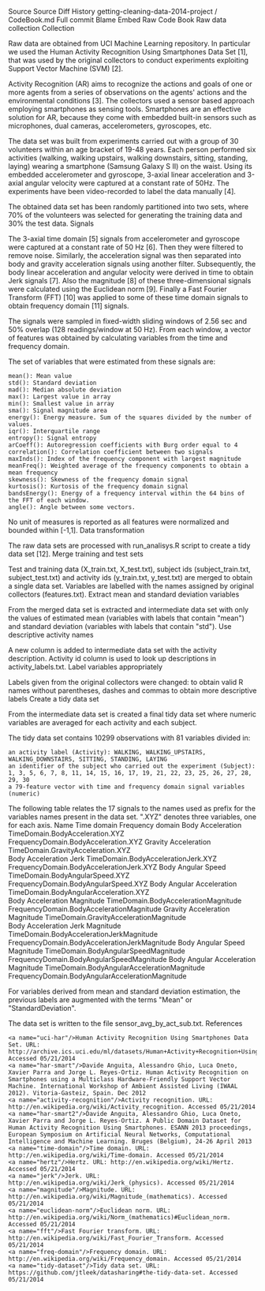 
Source
Source Diff History
getting-cleaning-data-2014-project / CodeBook.md
Full commit
Blame Embed Raw
Code Book
Raw data collection
Collection

Raw data are obtained from UCI Machine Learning repository. In particular we used the Human Activity Recognition Using Smartphones Data Set [1], that was used by the original collectors to conduct experiments exploiting Support Vector Machine (SVM) [2].

Activity Recognition (AR) aims to recognize the actions and goals of one or more agents from a series of observations on the agents' actions and the environmental conditions [3]. The collectors used a sensor based approach employing smartphones as sensing tools. Smartphones are an effective solution for AR, because they come with embedded built-in sensors such as microphones, dual cameras, accelerometers, gyroscopes, etc.

The data set was built from experiments carried out with a group of 30 volunteers within an age bracket of 19-48 years. Each person performed six activities (walking, walking upstairs, walking downstairs, sitting, standing, laying) wearing a smartphone (Samsung Galaxy S II) on the waist. Using its embedded accelerometer and gyroscope, 3-axial linear acceleration and 3-axial angular velocity were captured at a constant rate of 50Hz. The experiments have been video-recorded to label the data manually [4].

The obtained data set has been randomly partitioned into two sets, where 70% of the volunteers was selected for generating the training data and 30% the test data.
Signals

The 3-axial time domain [5] signals from accelerometer and gyroscope were captured at a constant rate of 50 Hz [6]. Then they were filtered to remove noise. Similarly, the acceleration signal was then separated into body and gravity acceleration signals using another filter. Subsequently, the body linear acceleration and angular velocity were derived in time to obtain Jerk signals [7]. Also the magnitude [8] of these three-dimensional signals were calculated using the Euclidean norm [9]. Finally a Fast Fourier Transform (FFT) [10] was applied to some of these time domain signals to obtain frequency domain [11] signals.

The signals were sampled in fixed-width sliding windows of 2.56 sec and 50% overlap (128 readings/window at 50 Hz). From each window, a vector of features was obtained by calculating variables from the time and frequency domain.

The set of variables that were estimated from these signals are:

    mean(): Mean value
    std(): Standard deviation
    mad(): Median absolute deviation
    max(): Largest value in array
    min(): Smallest value in array
    sma(): Signal magnitude area
    energy(): Energy measure. Sum of the squares divided by the number of values.
    iqr(): Interquartile range
    entropy(): Signal entropy
    arCoeff(): Autoregression coefficients with Burg order equal to 4
    correlation(): Correlation coefficient between two signals
    maxInds(): Index of the frequency component with largest magnitude
    meanFreq(): Weighted average of the frequency components to obtain a mean frequency
    skewness(): Skewness of the frequency domain signal
    kurtosis(): Kurtosis of the frequency domain signal
    bandsEnergy(): Energy of a frequency interval within the 64 bins of the FFT of each window.
    angle(): Angle between some vectors.

No unit of measures is reported as all features were normalized and bounded within [-1,1].
Data transformation

The raw data sets are processed with run_analisys.R script to create a tidy data set [12].
Merge training and test sets

Test and training data (X_train.txt, X_test.txt), subject ids (subject_train.txt, subject_test.txt) and activity ids (y_train.txt, y_test.txt) are merged to obtain a single data set. Variables are labelled with the names assigned by original collectors (features.txt).
Extract mean and standard deviation variables

From the merged data set is extracted and intermediate data set with only the values of estimated mean (variables with labels that contain "mean") and standard deviation (variables with labels that contain "std").
Use descriptive activity names

A new column is added to intermediate data set with the activity description. Activity id column is used to look up descriptions in activity_labels.txt.
Label variables appropriately

Labels given from the original collectors were changed: to obtain valid R names without parentheses, dashes and commas to obtain more descriptive labels
Create a tidy data set

From the intermediate data set is created a final tidy data set where numeric variables are averaged for each activity and each subject.

The tidy data set contains 10299 observations with 81 variables divided in:

    an activity label (Activity): WALKING, WALKING_UPSTAIRS, WALKING_DOWNSTAIRS, SITTING, STANDING, LAYING
    an identifier of the subject who carried out the experiment (Subject): 1, 3, 5, 6, 7, 8, 11, 14, 15, 16, 17, 19, 21, 22, 23, 25, 26, 27, 28, 29, 30
    a 79-feature vector with time and frequency domain signal variables (numeric)

The following table relates the 17 signals to the names used as prefix for the variables names present in the data set. ".XYZ" denotes three variables, one for each axis.
Name 	Time domain 	Frequency domain
Body Acceleration 	TimeDomain.BodyAcceleration.XYZ 	FrequencyDomain.BodyAcceleration.XYZ
Gravity Acceleration 	TimeDomain.GravityAcceleration.XYZ 	
Body Acceleration Jerk 	TimeDomain.BodyAccelerationJerk.XYZ 	FrequencyDomain.BodyAccelerationJerk.XYZ
Body Angular Speed 	TimeDomain.BodyAngularSpeed.XYZ 	FrequencyDomain.BodyAngularSpeed.XYZ
Body Angular Acceleration 	TimeDomain.BodyAngularAcceleration.XYZ 	
Body Acceleration Magnitude 	TimeDomain.BodyAccelerationMagnitude 	FrequencyDomain.BodyAccelerationMagnitude
Gravity Acceleration Magnitude 	TimeDomain.GravityAccelerationMagnitude 	
Body Acceleration Jerk Magnitude 	TimeDomain.BodyAccelerationJerkMagnitude 	FrequencyDomain.BodyAccelerationJerkMagnitude
Body Angular Speed Magnitude 	TimeDomain.BodyAngularSpeedMagnitude 	FrequencyDomain.BodyAngularSpeedMagnitude
Body Angular Acceleration Magnitude 	TimeDomain.BodyAngularAccelerationMagnitude 	FrequencyDomain.BodyAngularAccelerationMagnitude

For variables derived from mean and standard deviation estimation, the previous labels are augmented with the terms "Mean" or "StandardDeviation".

The data set is written to the file sensor_avg_by_act_sub.txt.
References

    <a name="uci-har"/>Human Activity Recognition Using Smartphones Data Set. URL: http://archive.ics.uci.edu/ml/datasets/Human+Activity+Recognition+Using+Smartphones. Accessed 05/21/2014
    <a name="har-smart"/>Davide Anguita, Alessandro Ghio, Luca Oneto, Xavier Parra and Jorge L. Reyes-Ortiz. Human Activity Recognition on Smartphones using a Multiclass Hardware-Friendly Support Vector Machine. International Workshop of Ambient Assisted Living (IWAAL 2012). Vitoria-Gasteiz, Spain. Dec 2012
    <a name="activity-recognition"/>Activity recognition. URL: http://en.wikipedia.org/wiki/Activity_recognition. Accessed 05/21/2014
    <a name="har-smart2"/>Davide Anguita, Alessandro Ghio, Luca Oneto, Xavier Parra and Jorge L. Reyes-Ortiz. A Public Domain Dataset for Human Activity Recognition Using Smartphones. ESANN 2013 proceedings, European Symposium on Artificial Neural Networks, Computational Intelligence and Machine Learning. Bruges (Belgium), 24-26 April 2013
    <a name="time-domain"/>Time domain. URL: http://en.wikipedia.org/wiki/Time-domain. Accessed 05/21/2014
    <a name="hertz"/>Hertz. URL: http://en.wikipedia.org/wiki/Hertz. Accessed 05/21/2014
    <a name="jerk"/>Jerk. URL: http://en.wikipedia.org/wiki/Jerk_(physics). Accessed 05/21/2014
    <a name="magnitude"/>Magnitude. URL: http://en.wikipedia.org/wiki/Magnitude_(mathematics). Accessed 05/21/2014
    <a name="euclidean-norm"/>Euclidean norm. URL: http://en.wikipedia.org/wiki/Norm_(mathematics)#Euclidean_norm. Accessed 05/21/2014
    <a name="fft"/>Fast Fourier transform. URL: http://en.wikipedia.org/wiki/Fast_Fourier_Transform. Accessed 05/21/2014
    <a name="freq-domain"/>Frequency domain. URL: http://en.wikipedia.org/wiki/Frequency_domain. Accessed 05/21/2014
    <a name="tidy-dataset"/>Tidy data set. URL: https://github.com/jtleek/datasharing#the-tidy-data-set. Accessed 05/21/2014

